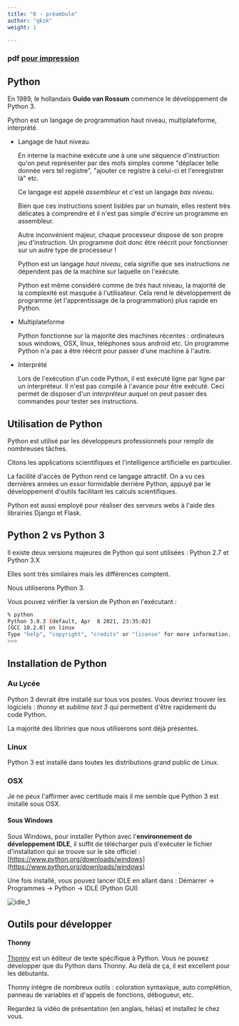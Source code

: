 ```yaml
---
title: "0 - préambule"
author: "qkzk"
weight: 1

---
```


### pdf [pour impression](./preambule.pdf)

## Python

En 1989, le hollandais **Guido van Rossum** commence le développement de Python 3.

Python est un langage de programmation haut niveau, multiplateforme, interprété.

* Langage de haut niveau.

    En interne la machine exécute une à une une séquence d'instruction qu'on peut
    représenter par des mots simples comme "déplacer telle donnée vers tel registre",
    "ajouter ce registre à celui-ci et l'enregistrer là" etc.

    Ce langage est appelé _assembleur_ et c'est un langage _bas niveau_.

    Bien que ces instructions soient lisibles par un humain, elles restent très
    délicates à comprendre et il n'est pas simple d'écrire un programme en
    assembleur.

    Autre inconvénient majeur, chaque processeur dispose de son propre jeu
    d'instruction. Un programme doit donc être réécrit pour fonctionner sur
    un autre type de processeur !

    Python est un langage _haut niveau_, cela signifie que ses instructions
    ne dépendent pas de la machine sur laquelle on l'exécute.

    Python est même considéré comme de _très_ haut niveau, la majorité
    de la complexité est masquée à l'utilisateur. Cela rend le développement
    de programme (et l'apprentissage de la programmation) plus rapide en Python.

* Multiplateforme

    Python fonctionne sur la majorité des machines récentes : ordinateurs
    sous windows, OSX, linux, téléphones sous android etc. Un programme Python
    n'a pas a être réécrit pour passer d'une machine à l'autre.

* Interprété

    Lors de l'exécution d'un code Python, il est exécuté ligne par ligne
    par un interpréteur. Il n'est pas compilé à l'avance pour être exécuté.
    Ceci permet de disposer d'un _interpréteur_ auquel on peut passer
    des commandes pour tester ses instructions.

## Utilisation de Python

Python est utilisé par les développeurs professionnels pour remplir de nombreuses
tâches.

Citons les applications scientifiques et l'intelligence artificielle en particulier.

La facilité d'accès de Python rend ce langage attractif. On a vu ces dernières
années un essor formidable derrière Python, appuyé par le développement
d'outils facilitant les calculs scientifiques.

Python est aussi employé pour réaliser des serveurs webs à l'aide des librairies
Django et Flask.


## Python 2 vs Python 3

Il existe deux versions majeures de Python qui sont utilisées : Python 2.7 et
Python 3.X

Elles sont très similaires mais les différences comptent.

Nous utiliserons Python 3. 

Vous pouvez vérifier la version de Python en l'exécutant :

```bash
% python
Python 3.9.3 (default, Apr  8 2021, 23:35:02)
[GCC 10.2.0] on linux
Type "help", "copyright", "credits" or "license" for more information.
>>>
```


## Installation de Python

### Au Lycée

Python 3 devrait être installé sur tous vos postes. Vous devriez trouver les
logiciels : _thonny_ et _sublime text 3_ qui permettent d'être rapidement du
code Python.

La majorité des libriries que nous utiliserons sont déjà présentes.

### Linux

Python 3 est installé dans toutes les distributions grand public de Linux.

### OSX

Je ne peux l'affirmer avec certitude mais il me semble que Python 3 est
installé sous OSX.

#### Sous Windows

Sous Windows, pour installer Python avec l'**environnement de développement IDLE**, il suffit de télécharger puis d'exécuter le fichier d'installation qui se trouve sur le site officiel :
[https://www.python.org/downloads/windows](https://www.python.org/downloads/windows)

Une fois installé, vous pouvez lancer IDLE en allant dans :
Démarrer → Programmes → Python → IDLE (Python GUI)

![idle_1](/uploads/uploads/2017/04/idle_1.png)

## Outils pour développer


#### Thonny

[Thonny](https://thonny.org/) est un éditeur de texte spécifique à Python.
Vous ne pouvez développer que du Python dans Thonny.
Au delà de ça, il est excellent pour les débutants.

Thonny intègre de nombreux outils : coloration syntaxique, auto complétion,
panneau de variables et d'appels de fonctions, débogueur, etc.

Regardez la vidéo de présentation (en anglais, hélas) et installez le chez vous.
